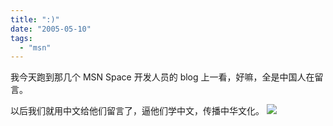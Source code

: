 ```yaml
---
title: ":)"
date: "2005-05-10"
tags: 
  - "msn"
---
```


我今天跑到那几个 MSN Space 开发人员的 blog 上一看，好嘛，全是中国人在留言。

以后我们就用中文给他们留言了，逼他们学中文，传播中华文化。 ![](images/smile_teeth.gif)
